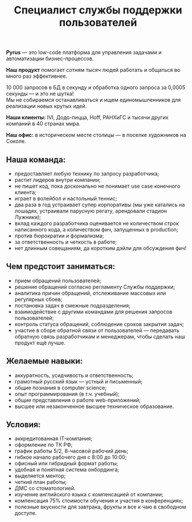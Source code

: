 ﻿---
title: Специалист службы поддержки пользователей
slug: tech-support-specialist
description: Вакансия специалиста службы поддержки пользователей в Pyrus.
---

**Pyrus** — это low-code платформа для управления задачами и автоматизации бизнес-процессов.

**Наш продукт** помогает сотням тысяч людей работать и общаться во много раз эффективнее.

10 000 запросов в БД в секунду и обработка одного запроса за 0,0005 секунды — и это не шутка!  
Мы не собираемся останавливаться и ищем единомышленников для реализации новых крутых идей.

**Наши клиенты:** IVI, Додо-пицца, Hoff, РАНХиГС и тысячи других компаний в 40 странах мира.

**Наш офис:** в историческом месте столицы — в поселке художников на Соколе.

## Наша команда:

- предоставляет любую технику по запросу разработчика;
- растит лидеров внутри компании;
- не пишет код, пока досконально не понимает use case конечного клиента;
- играет в волейбол и настольный теннис;
- два раза в год устраивает супер корпоративы (мы уже катались на лошадях, устраивали парусную регату, арендовали стадион Лужники);
- вклад каждого разработчика оценивается не количеством строк написанного кода, а количеством фич, запущенных в production;
- против бюрократии и формализма;
- за ответственность и четкость в работе;
- нет длинным совещаниям, да коротким дэйли для обсуждения фич!

## Чем предстоит заниматься:

- прием обращений пользователей;
- решение обращений согласно регламенту Службы поддержки;
- аналитика причин обращений, отслеживание массовых или регулярных сбоев;
- постановка задач в смежные подразделения;
- взаимодействие с другими командами для решения запросов пользователей;
- контроль статуса обращений, соблюдение сроков закрытия задач;
- участие в сборе обратной связи от пользователей — передавать обратную связь разработчикам и менеджерам, чтобы сделать наш продукт ещё лучше.
    
## Желаемые навыки:

- аккуратность, усидчивость и ответственность;
- грамотный русский язык — устный и письменный;
- общие познания в computer science;
- опыт программирования (в т.ч. учебный);
- общие представления о работе web-приложений;
- высшее или незаконченное высшее техническое образование.  

## Условия:

- аккредитованная IT-компания;
- оформление по ТК РФ;
- график работы 5/2, 8-часовой рабочий день;
- гибкое начало рабочего дня с 8:00 до 10:00;
- офисный или гибридный формат работы;
- удобная и понятная система онбординга;
- выделяется ментор;
- четкий план работы;
- ДМС со стоматологией.
- изучение английского языка с компенсацией от компании;
- компенсация 75% стоимости обучения и участия в конференциях;
- полезные вкусности для завтрака, фрукты и все к чаю в свободном доступе.